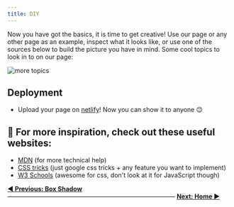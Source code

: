 ```yaml
---
title: DIY
---
```


Now you have got the basics, it is time to get creative! Use our page or any other page as an example, inspect what it looks like, or use one of the sources below to build the picture you have in mind. Some cool topics to look in to on our page:

![more topics](https://cd.sseu.re/FireShot_Capture_1_-_Jane_Doe__-_file____Users_mimi_Code_Codaisseur_.png_2018-09-06_21-50-56.png)

## Deployment
* Upload your page on [netlify](https://app.netlify.com/drop)! Now you can show it to anyone 😉

## 📖  For more inspiration, check out these useful websites:

* [MDN](https://developer.mozilla.org/en-US/docs/Learn/CSS/Introduction_to_CSS) (for more technical help)
* [CSS tricks](https://css-tricks.com/) (just google css tricks + any feature you want to implement)
* [W3 Schools](https://www.w3schools.com/css/css_examples.asp) (awesome for css, don't look at it for JavaScript though)

**[◀ Previous: Box Shadow](https://github.com/Codaisseur/static-resume-page/blob/master/all-instructions/11-box-shadow.md)** ――――――――――――――――――――――――――― **[Next: Home ▶](https://github.com/Codaisseur/static-resume-page/tree/master/all-instructions)**
